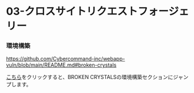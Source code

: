 # 03-クロスサイトリクエストフォージェリー

### 環境構築
https://github.com/Cybercommand-inc/webapp-vuln/blob/main/README.md#broken-crystals

[こちら](https://github.com/Cybercommand-inc/webapp-vuln/tree/main/01#broken-crystals)をクリックすると、BROKEN CRYSTALSの環境構築セクションにジャンプします。

